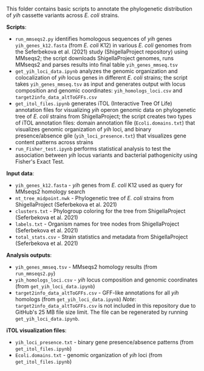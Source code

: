 This folder contains basic scripts to annotate the phylogenetic distribution of *yih* cassette variants across *E. coli* strains.

**Scripts**:
* `run_mmseqs2.py` identifies homologous sequences of _yih_ genes `yih_genes_k12.fasta` (from _E. coli_ K12) in various _E. coli_ genomes from the Seferbekova et al. (2021) study (ShigellaProject repository) using MMseqs2; the script downloads ShigellaProject genomes, runs MMseqs2 and parses results into final table `yih_genes_mmseq.tsv`
* `get_yih_loci_data.ipynb` analyzes the genomic organization and colocalization of _yih_ locus genes in different _E. coli_ strains; the script takes  `yih_genes_mmseq.tsv` as input and generates output with locus composition and genomic coordinates: `yih_homologs_loci.csv` and `target2info_data_altToGFFs.csv`
* `get_itol_files.ipynb` generates iTOL (Interactive Tree Of Life) annotation files for visualizing _yih_ operon genomic data on phylogenetic tree of _E. coli_ strains from ShigellaProject; the script creates two types of iTOL annotation files: domain annotation file (`Ecoli.domains.txt`) that visualizes genomic organization of _yih_ loci, and binary presence/absence gile (`yih_loci_presence.txt`) that visualizes gene content patterns across strains
* `run_Fisher_test.ipynb` performs statistical analysis to test the association between _yih_ locus variants and bacterial pathogenicity using Fisher's Exact Test.


**Input data**:
* `yih_genes_k12.fasta` - _yih_ genes from _E. coli_ K12 used as query for MMseqs2 homology search
* `nt_tree_midpoint.nwk` - Phylogenetic tree of _E. coli_ strains from ShigellaProject (Seferbekova et al. 2021)
* `clusters.txt` - Phylogroup coloring for the tree from ShigellaProject (Seferbekova et al. 2021)
* `labels.txt` - Organism names for tree nodes from ShigellaProject (Seferbekova et al. 2021)
* `total_stats.csv` - Strain statistics and metadata from ShigellaProject (Seferbekova et al. 2021)

**Analysis outputs**:
* `yih_genes_mmseq.tsv` - MMseqs2 homology results (from `run_mmseqs2.py`)
* `yih_homologs_loci.csv` - _yih_ locus composition and genomic coordinates (from `get_yih_loci_data.ipynb`)
* `target2info_data_altToGFFs.csv` - GFF-like annotations for all _yih_ homologs (from `get_yih_loci_data.ipynb`)
_Note_: `target2info_data_altToGFFs.csv` is not included in this repository due to GitHub's 25 MB file size limit. The file can be regenerated by running `get_yih_loci_data.ipynb`.

**iTOL visualization files**:
* `yih_loci_presence.txt` - binary gene presence/absence patterns (from` get_itol_files.ipynb`)
* `Ecoli.domains.txt` - genomic organization of _yih_ loci (from `get_itol_files.ipynb`)
